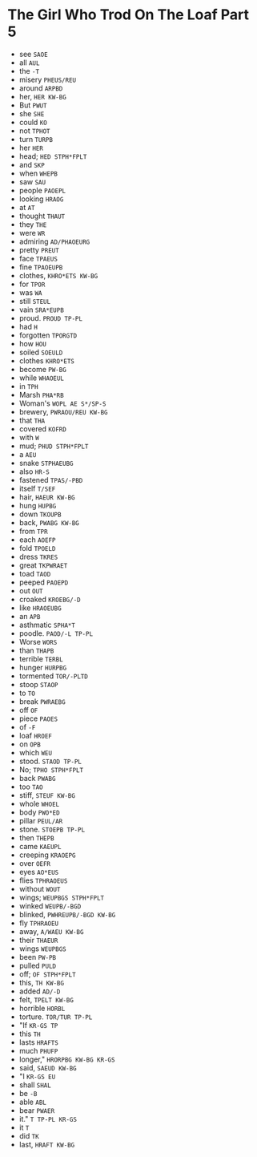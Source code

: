# The Girl Who Trod On The Loaf Part 5

* see `SAOE`
* all `AUL`
* the `-T`
* misery `PHEUS/REU`
* around `ARPBD`
* her, `HER KW-BG`
* But `PWUT`
* she `SHE`
* could `KO`
* not `TPHOT`
* turn `TURPB`
* her `HER`
* head; `HED STPH*FPLT`
* and `SKP`
* when `WHEPB`
* saw `SAU`
* people `PAOEPL`
* looking `HRAOG`
* at `AT`
* thought `THAUT`
* they `THE`
* were `WR`
* admiring `AD/PHAOEURG`
* pretty `PREUT`
* face `TPAEUS`
* fine `TPAOEUPB`
* clothes, `KHRO*ETS KW-BG`
* for `TPOR`
* was `WA`
* still `STEUL`
* vain `SRA*EUPB`
* proud. `PROUD TP-PL`
* had `H`
* forgotten `TPORGTD`
* how `HOU`
* soiled `SOEULD`
* clothes `KHRO*ETS`
* become `PW-BG`
* while `WHAOEUL`
* in `TPH`
* Marsh `PHA*RB`
* Woman's `WOPL AE S*/SP-S`
* brewery, `PWRAOU/REU KW-BG`
* that `THA`
* covered `KOFRD`
* with `W`
* mud; `PHUD STPH*FPLT`
* a `AEU`
* snake `STPHAEUBG`
* also `HR-S`
* fastened `TPAS/-PBD`
* itself `T/SEF`
* hair, `HAEUR KW-BG`
* hung `HUPBG`
* down `TKOUPB`
* back, `PWABG KW-BG`
* from `TPR`
* each `AOEFP`
* fold `TPOELD`
* dress `TKRES`
* great `TKPWRAET`
* toad `TAOD`
* peeped `PAOEPD`
* out `OUT`
* croaked `KROEBG/-D`
* like `HRAOEUBG`
* an `APB`
* asthmatic `SPHA*T`
* poodle. `PAOD/-L TP-PL`
* Worse `WORS`
* than `THAPB`
* terrible `TERBL`
* hunger `HURPBG`
* tormented `TOR/-PLTD`
* stoop `STAOP`
* to `TO`
* break `PWRAEBG`
* off `OF`
* piece `PAOES`
* of `-F`
* loaf `HROEF`
* on `OPB`
* which `WEU`
* stood. `STAOD TP-PL`
* No; `TPHO STPH*FPLT`
* back `PWABG`
* too `TAO`
* stiff, `STEUF KW-BG`
* whole `WHOEL`
* body `PWO*ED`
* pillar `PEUL/AR`
* stone. `STOEPB TP-PL`
* then `THEPB`
* came `KAEUPL`
* creeping `KRAOEPG`
* over `OEFR`
* eyes `AO*EUS`
* flies `TPHRAOEUS`
* without `WOUT`
* wings; `WEUPBGS STPH*FPLT`
* winked `WEUPB/-BGD`
* blinked, `PWHREUPB/-BGD KW-BG`
* fly `TPHRAOEU`
* away, `A/WAEU KW-BG`
* their `THAEUR`
* wings `WEUPBGS`
* been `PW-PB`
* pulled `PULD`
* off; `OF STPH*FPLT`
* this, `TH KW-BG`
* added `AD/-D`
* felt, `TPELT KW-BG`
* horrible `HORBL`
* torture. `TOR/TUR TP-PL`
* "If `KR-GS TP`
* this `TH`
* lasts `HRAFTS`
* much `PHUFP`
* longer," `HRORPBG KW-BG KR-GS`
* said, `SAEUD KW-BG`
* "I `KR-GS EU`
* shall `SHAL`
* be `-B`
* able `ABL`
* bear `PWAER`
* it." `T TP-PL KR-GS`
* it `T`
* did `TK`
* last, `HRAFT KW-BG`
